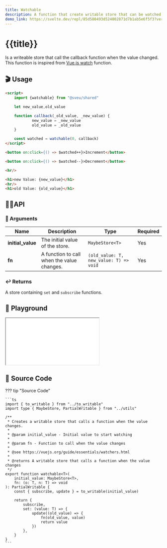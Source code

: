 ```yaml
---
title: Watchable
description: A function that create writable store that can be watched.
demo_link: https://svelte.dev/repl/85d580493d524002871d7b1ab5e6f5f3?version=3.55.1
---
```


# {{title}}

Is a writeable store that call the callback function when the value changed. This function is inspired from [Vue.js watch](https://vuejs.org/guide/essentials/watchers.html) function.

## 🎬 Usage

```html
<script>
    import {watchable} from "@sveu/shared"

    let new_value,old_value

    function callback(_old_value, _new_value) {
            new_value = _new_value
            old_value = _old_value
    }

    const watched = watchable(0, callback)
</script>

<button on:click={() => $watched++}>Increment</button>

<button on:click={() => $watched--}>Decrement</button>

<hr/>

<h1>new Value: {new_value}</h1>
<hr/>
<h1>old Value: {old_value}</h1>
```

## 👩‍💻API

### 👻 Arguments

| Name                | Description                          | Type                          | Required |
| ------------------- | ------------------------------------ | ----------------------------- | -------- |
| **initial_value**   | The initial value of the store.      | `MaybeStore<T>`               | Yes      |
| **fn**              | A function to call when the value changes.  | `(old_value: T, new_value: T) => void` | Yes      |

### ↩️ Returns

A store containing `set` and `subscribe` functions.

## 🧪 Playground

<iframe class="h-120 w-full" src="{{demo_link}}"></iframe>

## 👀 Source Code

??? tip "Source Code"

    ```ts
    import { to_writable } from "../to_writable"
    import type { MaybeStore, PartialWritable } from "../utils"

    /**
     * Creates a writable store that calls a function when the value changes.
     *
     * @param initial_value - Initial value to start watching
     *
     * @param fn - Function to call when the value changes
     *
     * @see https://vuejs.org/guide/essentials/watchers.html
     *
     * @returns A writable store that calls a function when the value changes
     */
    export function watchable<T>(
        initial_value: MaybeStore<T>,
        fn: (o: T, n: T) => void
    ): PartialWritable {
        const { subscribe, update } = to_writable(initial_value)

        return {
            subscribe,
            set: (value: T) => {
                update((old_value) => {
                    fn(old_value, value)
                    return value
                })
            },
        }
    }
    ```
